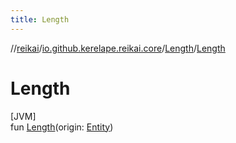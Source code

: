 ```yaml
---
title: Length
---
```

//[reikai](../../../index.html)/[io.github.kerelape.reikai.core](../index.html)/[Length](index.html)/[Length](-length.html)



# Length



[JVM]\
fun [Length](-length.html)(origin: [Entity](../-entity/index.html))




